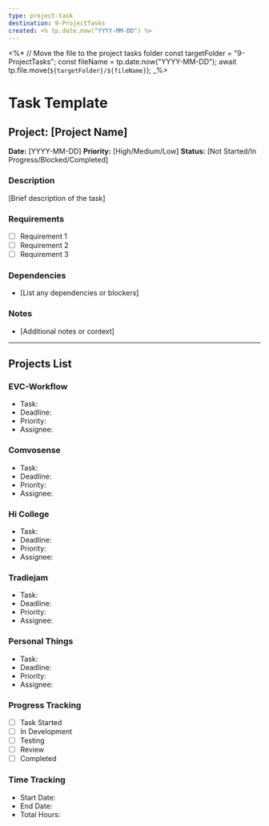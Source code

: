 ```yaml
---
type: project-task
destination: 9-ProjectTasks
created: <% tp.date.now("YYYY-MM-DD") %>
---
```

<%*
// Move the file to the project tasks folder
const targetFolder = "9-ProjectTasks";
const fileName = tp.date.now("YYYY-MM-DD");
await tp.file.move(`${targetFolder}/${fileName}`);
_%>

# Task Template

## Project: [Project Name]
**Date:** [YYYY-MM-DD]
**Priority:** [High/Medium/Low]
**Status:** [Not Started/In Progress/Blocked/Completed]

### Description
[Brief description of the task]

### Requirements
- [ ] Requirement 1
- [ ] Requirement 2
- [ ] Requirement 3

### Dependencies
- [List any dependencies or blockers]

### Notes
- [Additional notes or context]

---

## Projects List

### EVC-Workflow
- Task: 
- Deadline:
- Priority:
- Assignee:

### Comvosense
- Task:
- Deadline:
- Priority:
- Assignee:

### Hi College
- Task:
- Deadline:
- Priority:
- Assignee:

### Tradiejam
- Task:
- Deadline:
- Priority:
- Assignee:

### Personal Things
- Task:
- Deadline:
- Priority:
- Assignee:

### Progress Tracking
- [ ] Task Started
- [ ] In Development
- [ ] Testing
- [ ] Review
- [ ] Completed

### Time Tracking
- Start Date:
- End Date:
- Total Hours: